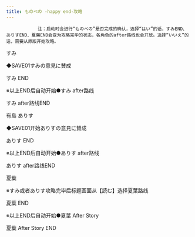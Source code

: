 ```yaml
---
title: ものべの -happy end-攻略
---
```


                注：启动时会进行“ものべの”是否完成的确认，选择“はい”的话，すみEND、ありすEND、夏葉END会变为攻略完毕的状态，各角色的after路线也会开放。选择“いいえ”的话，需要从原版开始攻略。

すみ

◆SAVE01すみの意見に賛成

すみ END

※以上END后自动开始●すみ after路线

すみ after路线END

有島 ありす

◆SAVE01开始ありすの意見に賛成

ありす END

※以上END后自动开始●ありす after路线

ありす after路线END

夏葉

※すみ或者ありす攻略完毕后标题画面从【読む】选择夏葉路线

夏葉 END

※以上END后自动开始●夏葉 After Story

夏葉 After Story END
              
